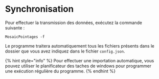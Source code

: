 # Synchronisation

Pour effectuer la transmission des données, exécutez la commande suivante :

```
MosaicPointages -f
```

Le programme traitera automatiquement tous les fichiers présents dans le dossier  que vous avez indiquez dans le fichier `config.json`.

{% hint style="info" %}
Pour effectuer une importation automatique, vous pouvez utiliser le planificateur des taches de windows pour programmer une exécution régulière du programme.
{% endhint %}

